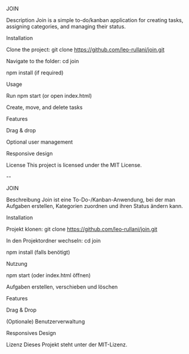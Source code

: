 JOIN

Description
Join is a simple to-do/kanban application for creating tasks, assigning categories, and managing their status.

Installation

Clone the project:
git clone https://github.com/leo-rullani/join.git

Navigate to the folder:
cd join

npm install (if required)

Usage

Run npm start (or open index.html)

Create, move, and delete tasks

Features

Drag & drop

Optional user management

Responsive design

License
This project is licensed under the MIT License.

--

JOIN

Beschreibung
Join ist eine To-Do-/Kanban-Anwendung, bei der man Aufgaben erstellen, Kategorien zuordnen und ihren Status ändern kann.

Installation

Projekt klonen:
git clone https://github.com/leo-rullani/join.git

In den Projektordner wechseln:
cd join

npm install (falls benötigt)

Nutzung

npm start (oder index.html öffnen)

Aufgaben erstellen, verschieben und löschen

Features

Drag & Drop

(Optionale) Benutzerverwaltung

Responsives Design

Lizenz
Dieses Projekt steht unter der MIT-Lizenz.
